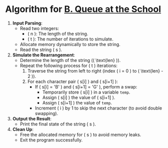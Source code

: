 # Algorithm for [B. Queue at the School](https://codeforces.com/problemset/problem/266/B)

1. **Input Parsing**:
    - Read two integers:
        - \( n \): The length of the string.
        - \( t \): The number of iterations to simulate.
    - Allocate memory dynamically to store the string.
    - Read the string \( s \).
2. **Simulate the Rearrangement**:
    - Determine the length of the string (\( \text{len} \)).
    - Repeat the following process for \( t \) iterations:
        1. Traverse the string from left to right (index \( i = 0 \) to \( \text{len} - 2 \)).
        2. For each character pair \( s[i] \) and \( s[i+1] \):
            - If \( s[i] = 'B' \) and \( s[i+1] = 'G' \), perform a swap:
                - Temporarily store \( s[i] \) in a variable `temp`.
                - Assign \( s[i] \) the value of \( s[i+1] \).
                - Assign \( s[i+1] \) the value of `temp`.
            - Increment \( i \) by 1 to skip the next character (to avoid double swapping).
3. **Output the Result**:
    - Print the final state of the string \( s \).
4. **Clean Up**:
    - Free the allocated memory for \( s \) to avoid memory leaks.
    - Exit the program successfully.

